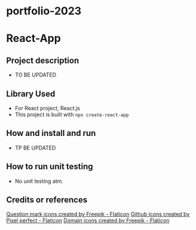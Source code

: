 # portfolio-2023
# React-App

## Project description
- TO BE UPDATED
## Library Used
- For React project, React.js
- This project is built with `npx create-react-app`
## How and install and run
- TP BE UPDATED
## How to run unit testing
- No unit testing atm.
## Credits or references
<a href="https://www.flaticon.com/free-icons/question-mark" title="question mark icons">Question mark icons created by Freepik - Flaticon</a>
<a href="https://www.flaticon.com/free-icons/github" title="github icons">Github icons created by Pixel perfect - Flaticon</a>
<a href="https://www.flaticon.com/free-icons/domain" title="domain icons">Domain icons created by Freepik - Flaticon</a>